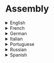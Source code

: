 # Assembly

<details>
  <summary>English</summary>
  
  ### Materials
- [Wikipedia Assembly Language](https://en.wikipedia.org/wiki/Assembly_language)
- [Tutorialspoint Assembly](https://www.tutorialspoint.com/assembly_programming/)
- [How to Read Assembly Language](https://wolchok.org/posts/how-to-read-assembly-language/)
- [Assembly Programming](https://homepage.cs.uiowa.edu/~ghosh/8-29-13.pdf)
- [6502 Introduction](http://www.obelisk.me.uk/6502/)
- [Nayuki](https://www.nayuki.io/page/a-fundamental-introduction-to-x86-assembly-programming)
- [Assembly Programming](https://www.freebsd.org/doc/en_US.ISO8859-1/books/developers-handbook/x86.html)
- [x86 Assembly Guide](http://www.cs.virginia.edu/~evans/cs216/guides/x86.html)
- [Wikibooks](https://en.wikibooks.org/wiki/X86_Assembly)
- [Assembly Beginners](https://securityxploded.com/assembly-programming-beginners-guide.php)
- [Assembly Ubuntu](http://www.egr.unlv.edu/~ed/x86.html)
- [x86 Assembly](https://teambi0s.gitlab.io/bi0s-wiki/reversing/asm/)
- [Assembly Programming](http://www.peter-cockerell.net/aalp/html/frames.html)
- [IA-32 Assembly Programming](http://www.cs.umd.edu/~meesh/cmsc311/links/handouts/ia32.pdf)
- [The Art of Assembly Language](https://www.ic.unicamp.br/~pannain/mc404/aulas/pdfs/Art%20Of%20Intel%20x86%20Assembly.pdf)
- [Introduction to MIPS](https://cupola.gettysburg.edu/cgi/viewcontent.cgi?article=1001&amp;context=oer)
- [Assembly Atari Computers](https://www.atariarchives.org/alp/)
- [Elements of Assembly](https://www.mikroe.com/ebooks/architecture-and-programming-of-8051-mcus/elements-of-assembly-language)
- [Assembly Programming](http://support.technologicalarts.ca/docs/NanoCore12/ThirdParty/HUANG-Chap02%20-%20HC12%20Assembler.pdf)
- [Assembly](https://yurichev.com/writings/UAL-EN.pdf)
- [Assembly of ATMEL-AVR](http://www.cse.unsw.edu.au/~cs2121/AVR/AVR-Assembler-Tutorial.pdf)
- [PC Assembly Language](http://www.scs.stanford.edu/05au-cs240c/lab/pcasm-book.pdf)
- [Assembly Step by Step](http://www.staroceans.org/kernel-and-driver/Assembly%20Language%20Step-By-Step%20-%20Programming%20with%20Linux%2C%203rd%20edition%20(Wiley%2C%202009%2C%200470497025).pdf)
- [ARM Book](http://arantxa.ii.uam.es/~gdrivera/sed/docs/ARMBook.pdf)
- [Assembly Programming](https://www.utdallas.edu/~dodge/EE2310/lec10.pdf)
- [Tiny Guide to Assembly](https://www.cs.dartmouth.edu/sergey/cs258/tiny-guide-to-x86-assembly.pdf)
- [Computer Organization & Assembly Language](https://www.csee.umbc.edu/~chang/cs313/topics/Slides01.pdf)
- [Assembly Reference](https://docs.oracle.com/cd/E19253-01/817-5477/817-5477.pdf)
- [Introduction to ARM Assembly](https://azeria-labs.com/writing-arm-assembly-part-1/)
- [Learn Assembly Language](http://asmtutor.com/)
- [Assembly Language](https://os.mbed.com/cookbook/Assembly-Language)
- [Assemnly in One Step](https://dwheeler.com/6502/oneelkruns/asm1step.html)
- [C++, C and Assembly Tutorials](http://www.kegel.com/academy/tutorials.html)
- [Assembly Tutorial](http://programmedlessons.org/AssemblyTutorial/)
- [Assembler Simulator](https://schweigi.github.io/assembler-simulator/)
- [Assembly Links](https://www.csie.ntu.edu.tw/~cyy/courses/assembly/08fall/links/)
- [Assembly Guide](https://ocw.cs.pub.ro/courses/cns/labs/lab-02)
- [Intro to x86 Assembly](https://www.youtube.com/watch?v=wLXIWKUWpSs&amp;list=PLmxT2pVYo5LB5EzTPZGfFN0c2GDiSXgQe)
- [Assembly for Hackers](https://www.youtube.com/watch?v=K0g-twyhmQ4&amp;list=PLue5IPmkmZ-P1pDbF3vSQtuNquX0SZHpB)
- [Derek Banas](https://www.youtube.com/watch?v=ViNnfoE56V8&amp;list=PLGLfVvz_LVvQu9IwUcpn8KOZsOvoHx8sU)
- [MIPS 1](https://www.youtube.com/watch?v=PlavjNH_RRU&amp;list=PLylNWPMX1lPlmEeeMdbEFQo20eHAJL8hx)
- [MIPS 2](https://www.youtube.com/watch?v=qzSdglU0SBc&amp;list=PLylNWPMX1lPnipZzKdCWRj2-un5xvLLdK)
- [MIT 6.004 Assembly](https://www.youtube.com/watch?v=LbptX5Ac74s)
- [Assembly Intro](https://www.youtube.com/watch?v=xOm_jOeip_c)
- [Intro to Assembly](https://www.youtube.com/watch?v=H4Z0S9ZbC0g&amp;list=PL6y3-kASCE338MJ1tIGF-qmuGQqZMWUMz)
- [Assembly Language & Computer Architecture](https://www.youtube.com/watch?v=L1ung0wil9Y&ab_channel=MITOpenCourseWare)
- [Getting Started with Assembly](https://riptutorial.com/assembly)
</details>

<details>
  <summary>French</summary>
  
  ### Materials
- [Assembleur](https://repo.zenk-security.com/Programmation/initiation%20a%20la%20programmation%20en%20assembleur.pdf)
- [Apprende l'assembleur](https://benoit-m.developpez.com/assembleur/tutoriel/)
- [Introduction en assembleur](http://e-ressources.univ-avignon.fr/assembleur/co/Module_cours_1.html)
</details>

<details>
  <summary>German</summary>
  
  ### Materials
- [Assembler](http://assembler.hpfsc.de/)
</details>

<details>
  <summary>Italian</summary>
  
  ### Materials
- [Programmazione Assembly](https://home.deib.polimi.it/brandole/acsocr/L14%20-%20Assembly%20Programming.pdf)
- [La CPU Intel 8086: Architettura e Programmazione Assembly](http://www.ce.unipr.it/didattica/calcolatoriA/free-docs/lucidi.pdf)
- [La Programmazione Assembly](https://www.docenti.unina.it/webdocenti-be/allegati/materiale-didattico/73771)
- [Programmare in Assembly in GNU/Linux](http://linuxdidattica.org/docs/altre_scuole/planck/assembly-linux/assembly-linux.pdf)
</details>

<details>
  <summary>Portuguese</summary>
  
  ### Materials
- [Assembly Iniciante](http://www.avr-asm-download.de/beginner_pt.pdf)
- [Introdução à Programção em Assembly](https://fenix.tecnico.ulisboa.pt/downloadFile/1970943312312149/3-intro-assembly.pdf)
- [Linguagem Assembly](http://www.dca.fee.unicamp.br/~leopini/DISCIPLINAS/EA869/2018-1/c3-ARM-3.pdf)
</details>

<details>
  <summary>Russian</summary>
  
  ### Materials
- [Assembly Language](http://en.academic.ru/dic.nsf/enwiki/446)
- [Assembly](https://habr.com/post/345748/)
- [Assembly Programming](http://natalia.appmat.ru/c%26c%2B%2B/assembler.html)
- [Get Started with Assembly](http://rus-linux.net/MyLDP/algol/get_started_with_assembly_language_1.html)
- [ASM](https://prog-cpp.ru/asm/)
</details>

<details>
  <summary>Spanish</summary>
  
  ### Materials
- [Instrucciones en Ensamblador](http://www.sc.ehu.es/sbweb/webcentro/automatica/web_8051/Contenido/set_8051/set8051.htm)
- [El Ensamblador](https://upcommons.upc.edu/bitstream/handle/2117/115067/asm.pdf)
- [Programación en Assembler](http://curso-cm.speccy.org/fr_cap4.html)
</details>